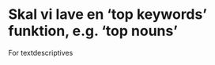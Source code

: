 # Skal vi lave en ‘top keywords’ funktion, e.g. ‘top nouns’
For textdescriptives

<!-- #p2 #service -->

<!-- {BearID:C65A84D5-5A1B-4C65-A77C-6FBC4FEA3061-4675-00000003C1BE5C63} -->
